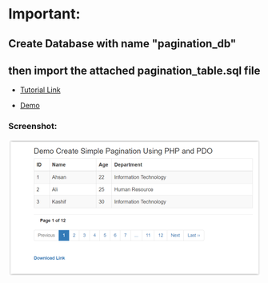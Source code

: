 
# Important:
## Create Database with name "pagination_db"
## then import the attached pagination_table.sql file

- [Tutorial Link](https://www.allphptricks.com/create-simple-pagination-using-php-and-mysqli/)

- [Demo](https://www.allphptricks.com/demo/2018/july/create-simple-pagination/)


### Screenshot:
![alt text](https://github.com/ishado/Simple-Pagination-Using-PHP/blob/master/screenshot.png "Screenshot")
